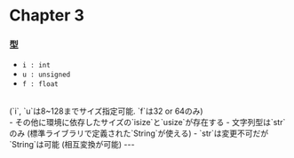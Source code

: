 # Chapter 3

### 型 
- `i : int`
- `u : unsigned`
- `f : float`
<br>
(`i`, `u`は8~128までサイズ指定可能. `f`は32 or 64のみ)<br>
- その他に環境に依存したサイズの`isize`と`usize`が存在する
- 文字列型は`str`のみ (標準ライブラリで定義された`String`が使える)
- `str`は変更不可だが`String`は可能 (相互変換が可能)
---





